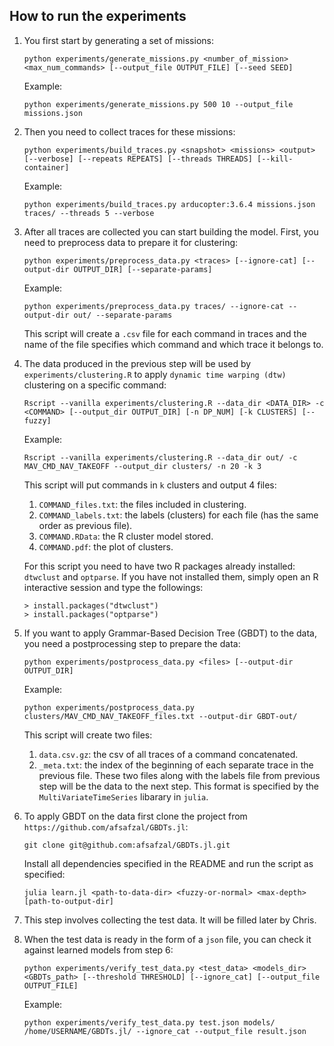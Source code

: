## How to run the experiments

1. You first start by generating a set of missions:
   ```
   python experiments/generate_missions.py <number_of_mission> <max_num_commands> [--output_file OUTPUT_FILE] [--seed SEED]
   ```
   Example:
   ```
   python experiments/generate_missions.py 500 10 --output_file missions.json
   ```

2. Then you need to collect traces for these missions:
   ```
   python experiments/build_traces.py <snapshot> <missions> <output> [--verbose] [--repeats REPEATS] [--threads THREADS] [--kill-container]
   ```
   Example:
   ```
   python experiments/build_traces.py arducopter:3.6.4 missions.json traces/ --threads 5 --verbose
   ```

3. After all traces are collected you can start building the model. First, you need to preprocess data to prepare it for clustering:
   ```
   python experiments/preprocess_data.py <traces> [--ignore-cat] [--output-dir OUTPUT_DIR] [--separate-params]
   ```
   Example:
   ```
   python experiments/preprocess_data.py traces/ --ignore-cat --output-dir out/ --separate-params
   ```
   This script will create a `.csv` file for each command in traces and the name of the file specifies which command and which trace it belongs to.

4. The data produced in the previous step will be used by `experiments/clustering.R` to apply `dynamic time warping (dtw)` clustering on a specific command:
   ```
   Rscript --vanilla experiments/clustering.R --data_dir <DATA_DIR> -c <COMMAND> [--output_dir OUTPUT_DIR] [-n DP_NUM] [-k CLUSTERS] [--fuzzy]
   ```
   Example:
   ```
   Rscript --vanilla experiments/clustering.R --data_dir out/ -c MAV_CMD_NAV_TAKEOFF --output_dir clusters/ -n 20 -k 3
   ```
   This script will put commands in `k` clusters and output 4 files:
   1. `COMMAND_files.txt`: the files included in clustering.
   2. `COMMAND_labels.txt`: the labels (clusters) for each file (has the same order as previous file).
   3. `COMMAND.RData`: the R cluster model stored.
   4. `COMMAND.pdf`: the plot of clusters.

   For this script you need to have two R packages already installed: `dtwclust` and `optparse`. If you have not installed them, simply open an R interactive session and type the followings:
   ```
   > install.packages("dtwclust")
   > install.packages("optparse")
   ```

5. If you want to apply Grammar-Based Decision Tree (GBDT) to the data, you need a postprocessing step to prepare the data:
   ```
   python experiments/postprocess_data.py <files> [--output-dir OUTPUT_DIR]
   ```
   Example:
   ```
   python experiments/postprocess_data.py clusters/MAV_CMD_NAV_TAKEOFF_files.txt --output-dir GBDT-out/
   ```
   This script will create two files:
   1. `data.csv.gz`: the csv of all traces of a command concatenated.
   2. `_meta.txt`: the index of the beginning of each separate trace in the previous file.
   These two files along with the labels file from previous step will be the data to the next step. This format is specified by the `MultiVariateTimeSeries` libarary in `julia`.

6. To apply GBDT on the data first clone the project from `https://github.com/afsafzal/GBDTs.jl`:
   ```
   git clone git@github.com:afsafzal/GBDTs.jl.git
   ```
   Install all dependencies specified in the README and run the script as specified:
   ```
   julia learn.jl <path-to-data-dir> <fuzzy-or-normal> <max-depth> [path-to-output-dir]
   ```
7. This step involves collecting the test data. It will be filled later by Chris.
8. When the test data is ready in the form of a `json` file, you can check it against learned models from step 6:
   ```
   python experiments/verify_test_data.py <test_data> <models_dir> <GBDTs_path> [--threshold THRESHOLD] [--ignore_cat] [--output_file OUTPUT_FILE]
   ```
   Example:
   ```
   python experiments/verify_test_data.py test.json models/ /home/USERNAME/GBDTs.jl/ --ignore_cat --output_file result.json
   ```
